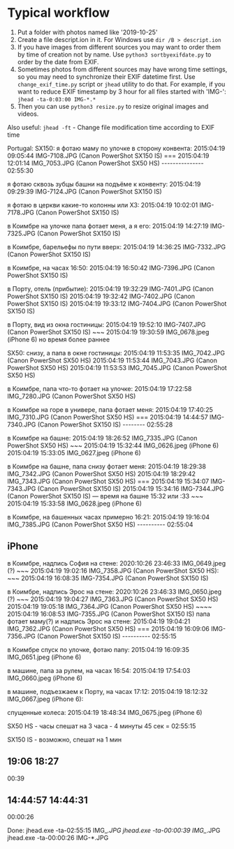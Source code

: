 Typical workflow
================

1. Put a folder with photos named like '2019-10-25'
2. Create a file descript.ion in it. For Windows use `dir /B > descript.ion`
3. If you have images from different sources you may want to order them by time of creation not by name. Use `python3 sortbyexifdate.py` to order by the date from EXIF.
4. Sometimes photos from different sources may have wrong time settings, so you may need to synchronize their EXIF datetime first. Use `change_exif_time.py` script or
`jhead` utility to do that.
For example, if you want to reduce EXIF timestamp by 3 hour for all files started with 'IMG-':
```jhead -ta-0:03:00 IMG-*.*```
5. Then you can use `python3 resize.py` to resize original images and videos.


Also useful:
```jhead -ft``` - Change file modification time according to EXIF time


Portugal:
SX150:
я фотаю маму по улочке в сторону конвента:
    2015:04:19 09:05:44 IMG-7108.JPG (Canon PowerShot SX150 IS)
    ===
    2015:04:19 12:01:14 IMG_7053.JPG (Canon PowerShot SX50 HS)
    ---------------
    02:55:30

я фотаю сквозь зубцы башни на подъёме к конвенту:
    2015:04:19 09:29:39 IMG-7124.JPG (Canon PowerShot SX150 IS)

я фотаю в церкви какие-то колонны или ХЗ:
    2015:04:19 10:02:01 IMG-7178.JPG (Canon PowerShot SX150 IS)

в Коимбре на улочке папа фотает меня, а я его:
    2015:04:19 14:27:19 IMG-7325.JPG (Canon PowerShot SX150 IS)

в Коимбре, барельефы по пути вверх:
    2015:04:19 14:36:25 IMG-7332.JPG (Canon PowerShot SX150 IS)

в Коимбре, на часах 16:50:
    2015:04:19 16:50:42 IMG-7396.JPG (Canon PowerShot SX150 IS)

в Порту, отель (прибытие):
    2015:04:19 19:32:29 IMG-7401.JPG (Canon PowerShot SX150 IS)
    2015:04:19 19:32:42 IMG-7402.JPG (Canon PowerShot SX150 IS)
    2015:04:19 19:33:12 IMG-7404.JPG (Canon PowerShot SX150 IS)

в Порту, вид из окна гостиницы:
    2015:04:19 19:52:10 IMG-7407.JPG (Canon PowerShot SX150 IS)
    ~~~
    2015:04:19 19:30:59 IMG_0678.jpeg (iPhone 6) но время более раннее

SX50:
снизу, а папа в окне гостиницы:
2015:04:19 11:53:35 IMG_7042.JPG (Canon PowerShot SX50 HS)
2015:04:19 11:53:44 IMG_7043.JPG (Canon PowerShot SX50 HS)
2015:04:19 11:53:53 IMG_7045.JPG (Canon PowerShot SX50 HS)

в Коимбре, папа что-то фотает на улочке:
    2015:04:19 17:22:58 IMG_7280.JPG (Canon PowerShot SX50 HS)

в Коимбре на горе в универе, папа фотает меня:
    2015:04:19 17:40:25 IMG_7310.JPG (Canon PowerShot SX50 HS)
    ===
    2015:04:19 14:44:57 IMG-7340.JPG (Canon PowerShot SX150 IS)
    --------
    02:55:28

в Коимбре на башне:
    2015:04:19 18:26:52 IMG_7335.JPG (Canon PowerShot SX50 HS)
    ~~~
    2015:04:19 15:32:44 IMG_0626.jpeg (iPhone 6)
    2015:04:19 15:33:05 IMG_0627.jpeg (iPhone 6)

в Коимбре на башне, папа снизу фотает меня:
    2015:04:19 18:29:38 IMG_7342.JPG (Canon PowerShot SX50 HS)
    2015:04:19 18:29:42 IMG_7343.JPG (Canon PowerShot SX50 HS)
    ===
    2015:04:19 15:34:07 IMG-7343.JPG (Canon PowerShot SX150 IS)
    2015:04:19 15:34:16 IMG-7344.JPG (Canon PowerShot SX150 IS) — время на башне 15:32 или :33
    ~~~
    2015:04:19 15:33:58 IMG_0628.jpeg (iPhone 6)

в Коимбре, на башенных часах примерно 16:21:
    2015:04:19 19:16:04 IMG_7385.JPG (Canon PowerShot SX50 HS)
    ----------
    02:55:04

iPhone
------
в Коимбре, надпись София на стене:
    2020:10:26 23:46:33 IMG_0649.jpeg (?)
    ~~~
    2015:04:19 19:02:16 IMG_7358.JPG (Canon PowerShot SX50 HS):
    ~~~
    2015:04:19 16:08:35 IMG-7354.JPG (Canon PowerShot SX150 IS)

в Коимбре, надпись Эрос на стене:
    2020:10:26 23:46:33 IMG_0650.jpeg (?)
    ~~~
    2015:04:19 19:04:27 IMG_7363.JPG (Canon PowerShot SX50 HS)
    2015:04:19 19:05:18 IMG_7364.JPG (Canon PowerShot SX50 HS)
    ~~~~
    2015:04:19 16:08:53 IMG-7355.JPG (Canon PowerShot SX150 IS)
    папа фотает маму(?) и надпись Эрос на стене:
    2015:04:19 19:04:21 IMG_7362.JPG (Canon PowerShot SX50 HS)
    ===
    2015:04:19 16:09:06 IMG-7356.JPG (Canon PowerShot SX150 IS)
    ----------
    02:55:15

в Коимбре спуск по улочке, фотаю папу:
    2015:04:19 16:09:35 IMG_0651.jpeg (iPhone 6)

в машине, папа за рулем, на часах 16:54:
    2015:04:19 17:54:03 IMG_0660.jpeg (iPhone 6)

в машине, подъезжаем к Порту, на часах 17:12:
    2015:04:19 18:12:32 IMG_0667.jpeg (iPhone 6):

спущенные колеса:
    2015:04:19 18:48:34 IMG_0675.jpeg (iPhone 6)


SX50 HS - часы спешат на 3 часа - 4 минуты 45 сек = 02:55:15

SX150 IS - возможно, спешат на 1 мин

19:06
18:27
-----
00:39

14:44:57
14:44:31
---------
00:00:26


Done:
jhead.exe -ta-02:55:15 IMG_*.JPG
jhead.exe -ta-00:00:39 IMG_*.JPG
jhead.exe -ta-00:00:26 IMG-*.JPG

